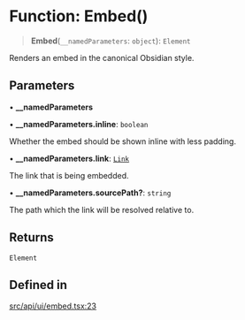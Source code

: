 # Function: Embed()

> **Embed**(`__namedParameters`: `object`): `Element`

Renders an embed in the canonical Obsidian style.

## Parameters

• **\_\_namedParameters**

• **\_\_namedParameters.inline**: `boolean`

Whether the embed should be shown inline with less padding.

• **\_\_namedParameters.link**: [`Link`](../../expressions/classes/Link.md)

The link that is being embedded.

• **\_\_namedParameters.sourcePath?**: `string`

The path which the link will be resolved relative to.

## Returns

`Element`

## Defined in

[src/api/ui/embed.tsx:23](https://github.com/blacksmithgu/datacore/blob/7b0c019def7e079c43dc5dbea32d9f610e95285b/src/api/ui/embed.tsx#L23)
